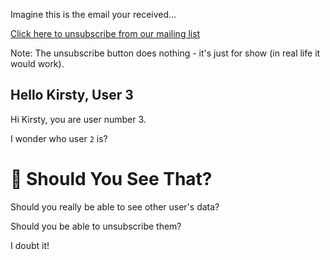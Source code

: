 Imagine this is the email your received...

[Click here to unsubscribe from our mailing list]({{TRAFFIC_HOST1_5000}}/?id=3)

Note: The unsubscribe button does nothing - it's just for show (in real life it would work).

## Hello Kirsty, User 3
Hi Kirsty, you are user number 3.

I wonder who user `2` is?

# 🤯 Should You See That?
Should you really be able to see other user's data?

Should you be able to unsubscribe them?

I doubt it!